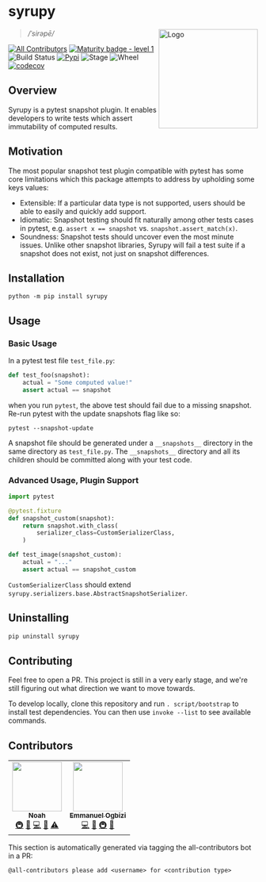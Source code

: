 # syrupy

<span><img align="right" width="200" height="200" src="https://user-images.githubusercontent.com/2528959/69500147-85d71400-0ec6-11ea-867a-277881278e57.png" alt="Logo"></span>

> _/ˈsirəpē/_

[![All Contributors](https://img.shields.io/badge/all_contributors-2-orange.svg?style=flat-square)](#contributors)
[![Maturity badge - level 1](https://img.shields.io/badge/Maturity-Level%201%20--%20New%20Project-yellow.svg)](https://github.com/tophat/getting-started/blob/master/scorecard.md)
![Build Status](https://github.com/tophat/syrupy/workflows/Syrupy%20CICD/badge.svg)
[![Pypi](https://img.shields.io/pypi/v/syrupy)](https://pypi.org/project/syrupy/)
![Stage](https://img.shields.io/pypi/status/syrupy)
![Wheel](https://img.shields.io/pypi/wheel/syrupy)
[![codecov](https://codecov.io/gh/tophat/syrupy/branch/master/graph/badge.svg)](https://codecov.io/gh/tophat/syrupy)


## Overview

Syrupy is a pytest snapshot plugin. It enables developers to write tests which assert immutability of computed results.

## Motivation

The most popular snapshot test plugin compatible with pytest has some core limitations which this package attempts to address by upholding some keys values:

- Extensible: If a particular data type is not supported, users should be able to easily and quickly add support.
- Idiomatic: Snapshot testing should fit naturally among other tests cases in pytest, e.g. `assert x == snapshot` vs. `snapshot.assert_match(x)`.
- Soundness: Snapshot tests should uncover even the most minute issues. Unlike other snapshot libraries, Syrupy will fail a test suite if a snapshot does not exist, not just on snapshot differences.

## Installation

```shell
python -m pip install syrupy
```

## Usage

### Basic Usage

In a pytest test file `test_file.py`:

```python
def test_foo(snapshot):
    actual = "Some computed value!"
    assert actual == snapshot
```

when you run `pytest`, the above test should fail due to a missing snapshot. Re-run pytest with the update snapshots flag like so:

```shell
pytest --snapshot-update
```

A snapshot file should be generated under a `__snapshots__` directory in the same directory as `test_file.py`. The `__snapshots__` directory and all its children should be committed along with your test code.

### Advanced Usage, Plugin Support

```python
import pytest

@pytest.fixture
def snapshot_custom(snapshot):
    return snapshot.with_class(
        serializer_class=CustomSerializerClass,
    )

def test_image(snapshot_custom):
    actual = "..."
    assert actual == snapshot_custom
```

`CustomSerializerClass` should extend `syrupy.serializers.base.AbstractSnapshotSerializer`.

## Uninstalling

```python
pip uninstall syrupy
```

## Contributing

Feel free to open a PR. This project is still in a very early stage, and we're still figuring out what direction we want to move towards.

To develop locally, clone this repository and run `. script/bootstrap` to install test dependencies. You can then use `invoke --list` to see available commands.

## Contributors

<!-- ALL-CONTRIBUTORS-LIST:START - Do not remove or modify this section -->
<!-- prettier-ignore-start -->
<!-- markdownlint-disable -->
<table>
  <tr>
    <td align="center"><a href="https://noahnu.com"><img src="https://avatars0.githubusercontent.com/u/1297096?v=4" width="100px;" alt=""/><br /><sub><b>Noah</b></sub></a><br /><a href="#infra-noahnu" title="Infrastructure (Hosting, Build-Tools, etc)">🚇</a> <a href="#ideas-noahnu" title="Ideas, Planning, & Feedback">🤔</a> <a href="https://github.com/tophat/syrupy/commits?author=noahnu" title="Code">💻</a> <a href="https://github.com/tophat/syrupy/commits?author=noahnu" title="Documentation">📖</a> <a href="https://github.com/tophat/syrupy/commits?author=noahnu" title="Tests">⚠️</a></td>
    <td align="center"><a href="http://emmanuel.ogbizi.com"><img src="https://avatars0.githubusercontent.com/u/2528959?v=4" width="100px;" alt=""/><br /><sub><b>Emmanuel Ogbizi</b></sub></a><br /><a href="https://github.com/tophat/syrupy/commits?author=iamogbz" title="Code">💻</a> <a href="#design-iamogbz" title="Design">🎨</a> <a href="#infra-iamogbz" title="Infrastructure (Hosting, Build-Tools, etc)">🚇</a> <a href="https://github.com/tophat/syrupy/commits?author=iamogbz" title="Documentation">📖</a></td>
  </tr>
</table>

<!-- markdownlint-enable -->
<!-- prettier-ignore-end -->
<!-- ALL-CONTRIBUTORS-LIST:END -->
This section is automatically generated via tagging the all-contributors bot in a PR:

```text
@all-contributors please add <username> for <contribution type>
```
